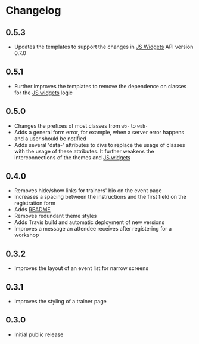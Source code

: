 # Changelog

## 0.5.3
* Updates the templates to support the changes in [JS Widgets](../widgets/index.md) API version 0.7.0

## 0.5.1
* Further improves the templates to remove the dependence on classes for the [JS widgets](https://github.com/workshopbutler/js-widgets) logic

## 0.5.0
* Changes the prefixes of most classes from `wb-` to `wsb-`
* Adds a general form error, for example, when a server error happens and a user should be notified
* Adds several 'data-' attributes to divs to replace the usage of classes with the usage of these attributes. It further weakens
the interconnections of the themes and [JS widgets](https://github.com/workshopbutler/js-widgets)

## 0.4.0
* Removes hide/show links for trainers' bio on the event page
* Increases a spacing between the instructions and the first field on the registration form
* Adds [README](https://github.com/workshopbutler/themes/blob/master/README.md)
* Removes redundant theme styles
* Adds Travis build and automatic deployment of new versions
* Improves a message an attendee receives after registering for a workshop

## 0.3.2
* Improves the layout of an event list for narrow screens

## 0.3.1
* Improves the styling of a trainer page

## 0.3.0
* Initial public release
